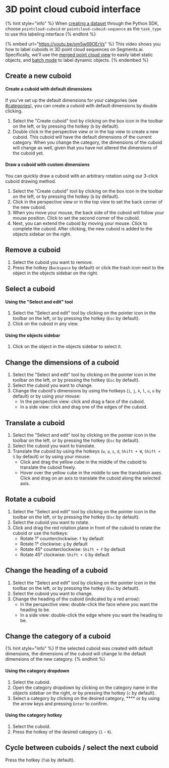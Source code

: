 # 3D point cloud cuboid interface

{% hint style="info" %}
When [creating a dataset](../../python-sdk.md#create-a-dataset) through the Python SDK, choose `pointcloud-cuboid` or `pointcloud-cuboid-sequence` as the `task_type` to use this labeling interface
{% endhint %}

{% embed url="https://youtu.be/om5w69OErVs" %}
This video shows you how to label cuboids in 3D point cloud sequences on Segments.ai. Specifically, we'll use the [merged point cloud view](merged-point-cloud-view.md) to easily label static objects, and [batch mode](batch-mode-for-dynamic-objects.md) to label dynamic objects.
{% endembed %}

## Create a new cuboid

#### Create a cuboid with default dimensions

If you've set up the default dimensions for your categories (see [#categories](../../reference/categories-and-task-attributes.md#categories "mention")), you can create a cuboid with default dimensions by double clicking.

1. Select the "Create cuboid" tool by clicking on the box icon in the toolbar on the left, or by pressing the hotkey (`b` by default).
2. Double click in the perspective view or in the top view to create a new cuboid. This cuboid will have the default dimensions of the current category. When you change the category, the dimensions of the cuboid will change as well, given that you have not altered the dimensions of the cuboid yet.

#### Draw a cuboid with custom dimensions

You can quickly draw a cuboid with an arbitrary rotation using our 3-click cuboid drawing method.&#x20;

1. Select the "Create cuboid" tool by clicking on the box icon in the toolbar on the left, or by pressing the hotkey (`b` by default).
2. Click in the perspective view or in the top view to set the back corner of the new cuboid.
3. When you move your mouse, the back side of the cuboid will follow your mouse position. Click to set the second corner of the cuboid.&#x20;
4. Next, you can extend the cuboid by moving your mouse. Click to complete the cuboid. After clicking, the new cuboid is added to the objects sidebar on the right.

## Remove a cuboid

1. Select the cuboid you want to remove.
2. Press the hotkey (`Backspace` by default) or click the trash icon next to the object in the objects sidebar on the right.

## Select a cuboid

#### Using the "Select and edit" tool

1. Select the "Select and edit" tool by clicking on the pointer icon in the toolbar on the left, or by pressing the hotkey (`Esc` by default).
2. Click on the cuboid in any view.

#### Using the objects sidebar

1. Click on the object in the objects sidebar to select it.

## Change the dimensions of a cuboid

1. Select the "Select and edit" tool by clicking on the pointer icon in the toolbar on the left, or by pressing the hotkey (`Esc` by default).
2. Select the cuboid you want to change.
3. Change the cuboid's dimensions by using the hotkeys (`i`, `j`, `k`, `l`, `u`, `o` by default) or by using your mouse:
   * In the perspective view: click and drag a face of the cuboid.
   * In a side view: click and drag one of the edges of the cuboid.

## Translate a cuboid

1. Select the "Select and edit" tool by clicking on the pointer icon in the toolbar on the left, or by pressing the hotkey (`Esc` by default).
2. Select the cuboid you want to translate.
3. Translate the cuboid by using the hotkeys (`w`, `a`, `s`, `d`, `Shift + W`, `Shift + S` by default) or by using your mouse:
   * Click and drag the yellow cube in the middle of the cuboid to translate the cuboid freely.
   * Hover over the yellow cube in the middle to see the translation axes. Click and drag on an axis to translate the cuboid along the selected axis.

## Rotate a cuboid

1. Select the "Select and edit" tool by clicking on the pointer icon in the toolbar on the left, or by pressing the hotkey (`Esc` by default).
2. Select the cuboid you want to rotate.
3. Click and drag the red rotation plane in front of the cuboid to rotate the cuboid or use the hotkeys:
   * Rotate 1° counterclockwise: `f` by default
   * Rotate 1° clockwise: `g` by default
   * Rotate 45° counterclockwise: `Shift + F` by default
   * Rotate 45° clockwise: `Shift + G` by default

## Change the heading of a cuboid

1. Select the "Select and edit" tool by clicking on the pointer icon in the toolbar on the left, or by pressing the hotkey (`Esc` by default).
2. Select the cuboid you want to change.
3. Change the heading of the cuboid (indicated by a red arrow):
   * In the perspective view: double-click the face where you want the heading to be.
   * In a side view: double-click the edge where you want the heading to be.

## Change the category of a cuboid

{% hint style="info" %}
If the selected cuboid was created with default dimensions, the dimensions of the cuboid will change to the default dimensions of the new category.
{% endhint %}

#### Using the category dropdown

1. Select the cuboid.
2. Open the category dropdown by clicking on the category name in the objects sidebar on the right, or by pressing the hotkey (`c` by default).
3. Select a category by clicking on the desired category, **** or by using the arrow keys and pressing `Enter` to confirm.

#### Using the category hotkey

1. Select the cuboid.
2. Press the hotkey of the desired category (`1` - `9`).

## Cycle between cuboids / select the next cuboid

Press the hotkey (`Tab` by default).
